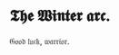 # 𝕿𝖍𝖊 𝖂𝖎𝖓𝖙𝖊𝖗 𝖆𝖗𝖈. 
𝔊𝔬𝔬𝔡 𝔩𝔲𝔠𝔨, 𝔴𝔞𝔯𝔯𝔦𝔬𝔯.

<!---
MizuriShine/MizuriShine is a ✨ special ✨ repository because its `README.md` (this file) appears on your GitHub profile.
You can click the Preview link to take a look at your changes.
--->
